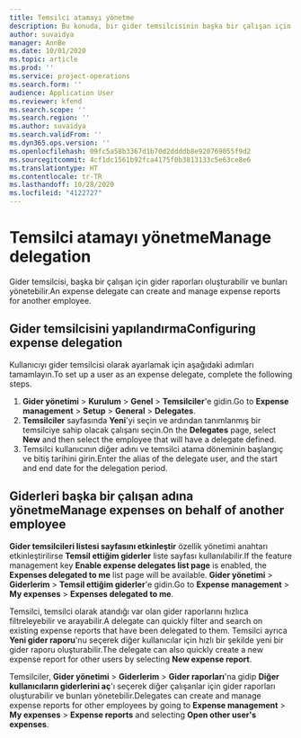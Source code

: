 ```yaml
---
title: Temsilci atamayı yönetme
description: Bu konuda, bir gider temsilcisinin başka bir çalışan için gider raporları oluşturması ve bunları yönetmesi hakkında bilgiler sağlanmaktadır.
author: suvaidya
manager: AnnBe
ms.date: 10/01/2020
ms.topic: article
ms.prod: ''
ms.service: project-operations
ms.search.form: ''
audience: Application User
ms.reviewer: kfend
ms.search.scope: ''
ms.search.region: ''
ms.author: suvaidya
ms.search.validFrom: ''
ms.dyn365.ops.version: ''
ms.openlocfilehash: 09fc5a58b3367d1b70d2ddddb8e920769055f9d2
ms.sourcegitcommit: 4cf1dc1561b92fca4175f0b3813133c5e63ce8e6
ms.translationtype: HT
ms.contentlocale: tr-TR
ms.lasthandoff: 10/28/2020
ms.locfileid: "4122727"
---
```

# <a name="manage-delegation"></a><span data-ttu-id="9bcfa-103">Temsilci atamayı yönetme</span><span class="sxs-lookup"><span data-stu-id="9bcfa-103">Manage delegation</span></span>
<span data-ttu-id="9bcfa-104">Gider temsilcisi, başka bir çalışan için gider raporları oluşturabilir ve bunları yönetebilir.</span><span class="sxs-lookup"><span data-stu-id="9bcfa-104">An expense delegate can create and manage expense reports for another employee.</span></span>

## <a name="configuring-expense-delegation"></a><span data-ttu-id="9bcfa-105">Gider temsilcisini yapılandırma</span><span class="sxs-lookup"><span data-stu-id="9bcfa-105">Configuring expense delegation</span></span>

<span data-ttu-id="9bcfa-106">Kullanıcıyı gider temsilcisi olarak ayarlamak için aşağıdaki adımları tamamlayın.</span><span class="sxs-lookup"><span data-stu-id="9bcfa-106">To set up a user as an expense delegate, complete the following steps.</span></span> 
1. <span data-ttu-id="9bcfa-107">**Gider yönetimi** > **Kurulum** > **Genel** > **Temsilciler**'e gidin.</span><span class="sxs-lookup"><span data-stu-id="9bcfa-107">Go to **Expense management** > **Setup** > **General** > **Delegates**.</span></span> 
2. <span data-ttu-id="9bcfa-108">**Temsilciler** sayfasında **Yeni**'yi seçin ve ardından tanımlanmış bir temsilciye sahip olacak çalışanı seçin.</span><span class="sxs-lookup"><span data-stu-id="9bcfa-108">On the **Delegates** page, select **New** and then select the employee that will have a delegate defined.</span></span> 
3. <span data-ttu-id="9bcfa-109">Temsilci kullanıcının diğer adını ve temsilci atama döneminin başlangıç ve bitiş tarihini girin.</span><span class="sxs-lookup"><span data-stu-id="9bcfa-109">Enter the alias of the delegate user, and the start and end date for the delegation period.</span></span>

## <a name="manage-expenses-on-behalf-of-another-employee"></a><span data-ttu-id="9bcfa-110">Giderleri başka bir çalışan adına yönetme</span><span class="sxs-lookup"><span data-stu-id="9bcfa-110">Manage expenses on behalf of another employee</span></span>

<span data-ttu-id="9bcfa-111">**Gider temsilcileri listesi sayfasını etkinleştir** özellik yönetimi anahtarı etkinleştirilirse **Temsil ettiğim giderler** liste sayfası kullanılabilir.</span><span class="sxs-lookup"><span data-stu-id="9bcfa-111">If the feature management key **Enable expense delegates list page** is enabled, the **Expenses delegated to me** list page will be available.</span></span> <span data-ttu-id="9bcfa-112">**Gider yönetimi** > **Giderlerim** > **Temsil ettiğim giderler**'e gidin.</span><span class="sxs-lookup"><span data-stu-id="9bcfa-112">Go to **Expense management** > **My expenses** > **Expenses delegated to me**.</span></span>

<span data-ttu-id="9bcfa-113">Temsilci, temsilci olarak atandığı var olan gider raporlarını hızlıca filtreleyebilir ve arayabilir.</span><span class="sxs-lookup"><span data-stu-id="9bcfa-113">A delegate can quickly filter and search on existing expense reports that have been delegated to them.</span></span> <span data-ttu-id="9bcfa-114">Temsilci ayrıca **Yeni gider raporu**'nu seçerek diğer kullanıcılar için hızlı bir şekilde yeni bir gider raporu oluşturabilir.</span><span class="sxs-lookup"><span data-stu-id="9bcfa-114">The delegate can also quickly create a new expense report for other users by selecting **New expense report**.</span></span>

<span data-ttu-id="9bcfa-115">Temsilciler, **Gider yönetimi** > **Giderlerim** > **Gider raporları**'na gidip **Diğer kullanıcıların giderlerini aç**'ı seçerek diğer çalışanlar için gider raporları oluşturabilir ve bunları yönetebilir.</span><span class="sxs-lookup"><span data-stu-id="9bcfa-115">Delegates can create and manage expense reports for other employees by going to **Expense management** > **My expenses** > **Expense reports** and selecting **Open other user's expenses**.</span></span>
